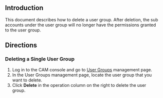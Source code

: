 ## Introduction
This document describes how to delete a user group. After deletion, the sub accounts under the user group will no longer have the permissions granted to the user group.
## Directions
### Deleting a Single User Group
1. Log in to the CAM console and go to [User Groups](https://console.cloud.tencent.com/cam/groups) management page.
2. In the User Groups management page, locate the user group that you want to delete.
3. Click **Delete** in the operation column on the right to delete the user group.
